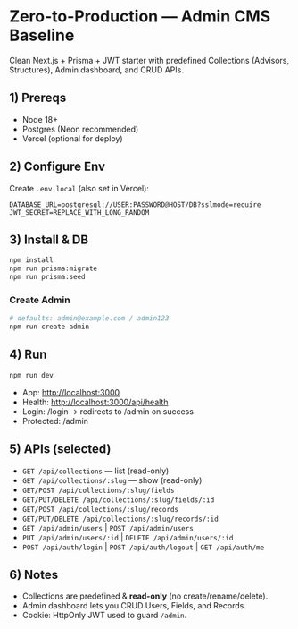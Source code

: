 # Zero-to-Production — Admin CMS Baseline

Clean Next.js + Prisma + JWT starter with predefined Collections (Advisors, Structures), Admin dashboard, and CRUD APIs.

## 1) Prereqs
- Node 18+
- Postgres (Neon recommended)
- Vercel (optional for deploy)

## 2) Configure Env
Create `.env.local` (also set in Vercel):
```
DATABASE_URL=postgresql://USER:PASSWORD@HOST/DB?sslmode=require
JWT_SECRET=REPLACE_WITH_LONG_RANDOM
```

## 3) Install & DB
```bash
npm install
npm run prisma:migrate
npm run prisma:seed
```

### Create Admin

```bash
# defaults: admin@example.com / admin123
npm run create-admin
```

## 4) Run

```bash
npm run dev
```

* App: [http://localhost:3000](http://localhost:3000)
* Health: [http://localhost:3000/api/health](http://localhost:3000/api/health)
* Login: /login → redirects to /admin on success
* Protected: /admin

## 5) APIs (selected)

* `GET /api/collections` — list (read-only)
* `GET /api/collections/:slug` — show (read-only)
* `GET/POST /api/collections/:slug/fields`
* `GET/PUT/DELETE /api/collections/:slug/fields/:id`
* `GET/POST /api/collections/:slug/records`
* `GET/PUT/DELETE /api/collections/:slug/records/:id`
* `GET /api/admin/users` | `POST /api/admin/users`
* `PUT /api/admin/users/:id` | `DELETE /api/admin/users/:id`
* `POST /api/auth/login` | `POST /api/auth/logout` | `GET /api/auth/me`

## 6) Notes

* Collections are predefined & **read-only** (no create/rename/delete).
* Admin dashboard lets you CRUD Users, Fields, and Records.
* Cookie: HttpOnly JWT used to guard `/admin`.